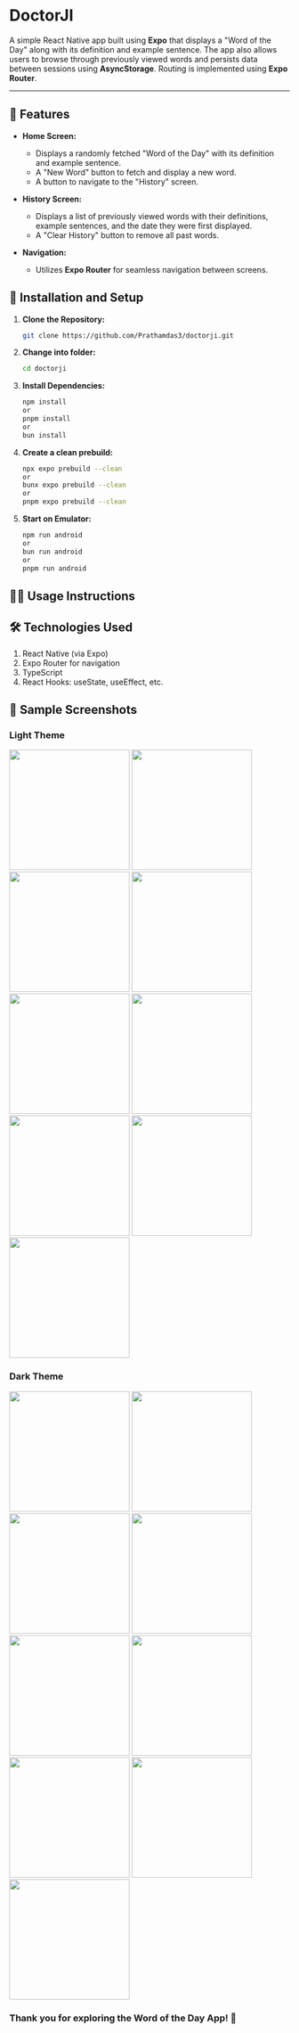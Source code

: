 # DoctorJI

A simple React Native app built using **Expo** that displays a "Word of the Day" along with its definition and example sentence. The app also allows users to browse through previously viewed words and persists data between sessions using **AsyncStorage**. Routing is implemented using **Expo Router**.



---

## 📱 Features

- **Home Screen:**
  - Displays a randomly fetched "Word of the Day" with its definition and example sentence.
  - A "New Word" button to fetch and display a new word.
  - A button to navigate to the "History" screen.

- **History Screen:**
  - Displays a list of previously viewed words with their definitions, example sentences, and the date they were first displayed.
  - A "Clear History" button to remove all past words.


- **Navigation:**
  - Utilizes **Expo Router** for seamless navigation between screens.



## 🚀 Installation and Setup

1. **Clone the Repository:**
   ```bash
   git clone https://github.com/Prathamdas3/doctorji.git
   ```

2. **Change into folder:**
   ```bash
   cd doctorji
   ```

3. **Install Dependencies:**
   ```bash
   npm install 
   or
   pnpm install
   or 
   bun install
   ```

4. **Create a clean prebuild:**
   ```bash
   npx expo prebuild --clean
   or 
   bunx expo prebuild --clean
   or
   pnpm expo prebuild --clean
   ```

5. **Start on Emulator:**
   ```bash
   npm run android
   or 
   bun run android
   or 
   pnpm run android
   ```

## 🧑‍💻 Usage Instructions

## 🛠️ Technologies Used
1. React Native (via Expo)
2. Expo Router for navigation
3. TypeScript 
4. React Hooks: useState, useEffect, etc.

## 📸 Sample Screenshots

### Light Theme
<div style="display:grid,grid-cols:3">
<img src="screenshots/image_light_loading.jpg" width="216"/>
<img src="screenshots/img_light_1.jpg" width="216"/>
<img src="screenshots/img_light_2.jpg" width="216"/>
<img src="screenshots/img_light_6.jpg" width="216"/>
<img src="screenshots/img_light_5.jpg" width="216"/>
<img src="screenshots/img_light_8.jpg" width="216"/>
<img src="screenshots/img_light_9.jpg" width="216"/>
<img src="screenshots/img_light_10.jpg" width="216"/>
<img src="screenshots/img_light_11.jpg" width="216"/>
</div>

### Dark Theme

<div style="display:grid,grid-cols:3">
<img src="screenshots/img_dark_loading.jpg" width="216"/>
<img src="screenshots/img_dark_1.jpg" width="216"/>
<img src="screenshots/img_dark_2.jpg" width="216"/>
<img src="screenshots/img_dark_4.jpg" width="216"/>
<img src="screenshots/img_dark_3.jpg" width="216"/>
<img src="screenshots/img_dark_5.jpg" width="216"/>
<img src="screenshots/img_dark_6.jpg" width="216"/>
<img src="screenshots/img_dark_7.jpg" width="216"/>
<img src="screenshots/img_dark_8.jpg" width="216"/>
</div>

### Thank you for exploring the Word of the Day App! 🚀
